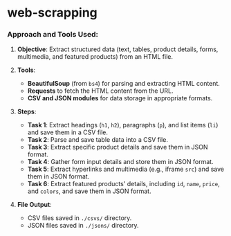# web-scrapping
### Approach and Tools Used:
1. **Objective**: Extract structured data (text, tables, product details, forms, multimedia, and featured products) from an HTML file.
2. **Tools**:
   - **BeautifulSoup** (from `bs4`) for parsing and extracting HTML content.
   - **Requests** to fetch the HTML content from the URL.
   - **CSV and JSON modules** for data storage in appropriate formats.

3. **Steps**:
   - **Task 1**: Extract headings (`h1`, `h2`), paragraphs (`p`), and list items (`li`) and save them in a CSV file.
   - **Task 2**: Parse and save table data into a CSV file.
   - **Task 3**: Extract specific product details and save them in JSON format.
   - **Task 4**: Gather form input details and store them in JSON format.
   - **Task 5**: Extract hyperlinks and multimedia (e.g., iframe `src`) and save them in JSON format.
   - **Task 6**: Extract featured products' details, including `id`, `name`, `price`, and `colors`, and save them in JSON format.

4. **File Output**:
   - CSV files saved in `./csvs/` directory.
   - JSON files saved in `./jsons/` directory.
